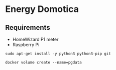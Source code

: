 # Energy Domotica

## Requirements
* HomeWizard P1 meter
* Raspberry Pi

```
sudo apt-get install -y python3 python3-pip git
```
```
docker volume create --name=pgdata
```